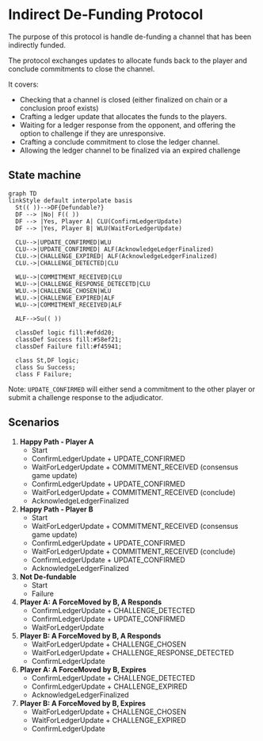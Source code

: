 # Indirect De-Funding Protocol

The purpose of this protocol is handle de-funding a channel that has been indirectly funded.

The protocol exchanges updates to allocate funds back to the player and conclude commitments to close the channel.

It covers:

- Checking that a channel is closed (either finalized on chain or a conclusion proof exists)
- Crafting a ledger update that allocates the funds to the players.
- Waiting for a ledger response from the opponent, and offering the option to challenge if they are unresponsive.
- Crafting a conclude commitment to close the ledger channel.
- Allowing the ledger channel to be finalized via an expired challenge

## State machine

```mermaid
graph TD
linkStyle default interpolate basis
  St(( ))-->DF{Defundable?}
  DF --> |No| F(( ))
  DF --> |Yes, Player A| CLU(ConfirmLedgerUpdate)
  DF --> |Yes, Player B| WLU(WaitForLedgerUpdate)

  CLU-->|UPDATE_CONFIRMED|WLU
  CLU-->|UPDATE_CONFIRMED| ALF(AcknowledgeLedgerFinalized)
  CLU.->|CHALLENGE_EXPIRED| ALF(AcknowledgeLedgerFinalized)
  CLU.->|CHALLENGE_DETECTED|CLU

  WLU-->|COMMITMENT_RECEIVED|CLU
  WLU-->|CHALLENGE_RESPONSE_DETECETD|CLU
  WLU.->|CHALLENGE_CHOSEN|WLU
  WLU.->|CHALLENGE_EXPIRED|ALF
  WLU-->|COMMITMENT_RECEIVED|ALF

  ALF-->Su(( ))

  classDef logic fill:#efdd20;
  classDef Success fill:#58ef21;
  classDef Failure fill:#f45941;

  class St,DF logic;
  class Su Success;
  class F Failure;
```

Note: `UPDATE_CONFIRMED` will either send a commitment to the other player or submit a challenge response to the adjudicator.

## Scenarios

1. **Happy Path - Player A**
   - Start
   - ConfirmLedgerUpdate + UPDATE_CONFIRMED
   - WaitForLedgerUpdate + COMMITMENT_RECEIVED (consensus game update)
   - ConfirmLedgerUpdate + UPDATE_CONFIRMED
   - WaitForLedgerUpdate + COMMITMENT_RECEIVED (conclude)
   - AcknowledgeLedgerFinalized
2. **Happy Path - Player B**
   - Start
   - WaitForLedgerUpdate + COMMITMENT_RECEIVED (consensus game update)
   - ConfirmLedgerUpdate + UPDATE_CONFIRMED
   - WaitForLedgerUpdate + COMMITMENT_RECEIVED (conclude)
   - ConfirmLedgerUpdate + UPDATE_CONFIRMED
   - AcknowledgeLedgerFinalized
3. **Not De-fundable**
   - Start
   - Failure
4. **Player A: A ForceMoved by B, A Responds**
   - ConfirmLedgerUpdate + CHALLENGE_DETECTED
   - ConfirmLedgerUpdate + UPDATE_CONFIRMED
   - WaitForLedgerUpdate
5. **Player B: A ForceMoved by B, A Responds**
   - WaitForLedgerUpdate + CHALLENGE_CHOSEN
   - WaitForLedgerUpdate + CHALLENGE_RESPONSE_DETECTED
   - ConfirmLedgerUpdate
6. **Player A: A ForceMoved by B, Expires**
   - ConfirmLedgerUpdate + CHALLENGE_DETECTED
   - ConfirmLedgerUpdate + CHALLENGE_EXPIRED
   - AcknowledgeLedgerFinalized
7. **Player B: A ForceMoved by B, Expires**
   - WaitForLedgerUpdate + CHALLENGE_CHOSEN
   - WaitForLedgerUpdate + CHALLENGE_EXPIRED
   - ConfirmLedgerUpdate
